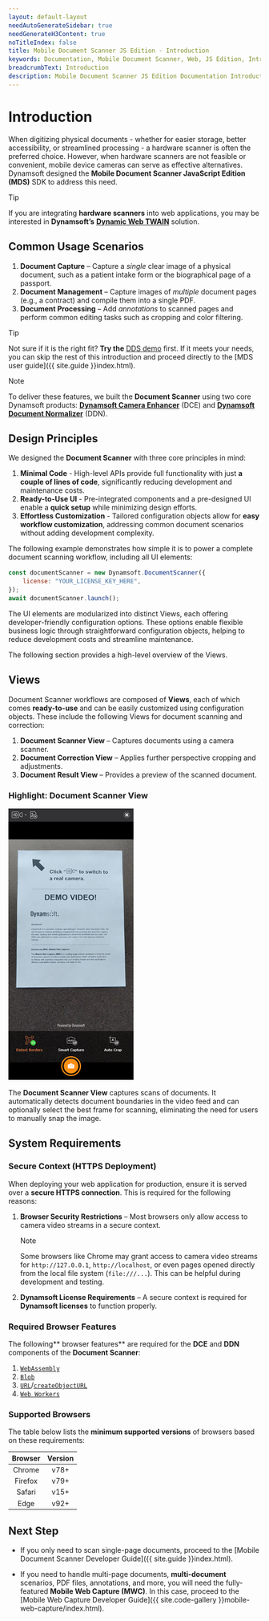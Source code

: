 ```yaml
---
layout: default-layout
needAutoGenerateSidebar: true
needGenerateH3Content: true
noTitleIndex: false
title: Mobile Document Scanner JS Edition - Introduction
keywords: Documentation, Mobile Document Scanner, Web, JS Edition, Introduction
breadcrumbText: Introduction
description: Mobile Document Scanner JS Edition Documentation Introduction
---
```


# Introduction

When digitizing physical documents - whether for easier storage, better accessibility, or streamlined processing - a hardware scanner is often the preferred choice. However, when hardware scanners are not feasible or convenient, mobile device cameras can serve as effective alternatives. Dynamsoft designed the **Mobile Document Scanner JavaScript Edition (MDS)** SDK to address this need.

> [!TIP]
> If you are integrating **hardware scanners** into web applications, you may be interested in **Dynamsoft’s** [**Dynamic Web TWAIN**](https://www.dynamsoft.com/web-twain/docs/introduction/index.html) solution.

## Common Usage Scenarios

1. **Document Capture** – Capture a *single* clear image of a physical document, such as a patient intake form or the biographical page of a passport.
2. **Document Management** – Capture images of *multiple* document pages (e.g., a contract) and compile them into a single PDF.
3. **Document Processing** – Add *annotations* to scanned pages and perform common editing tasks such as cropping and color filtering.

> [!TIP]
> Not sure if it is the right fit? **Try the** [DDS demo](https://demo.dynamsoft.com/document-scanner/) first. If it meets your needs, you can skip the rest of this introduction and proceed directly to the [MDS user guide]({{ site.guide }}index.html).

> [!NOTE]
> To deliver these features, we built the **Document Scanner** using two core Dynamsoft products: [**Dynamsoft Camera Enhancer**](https://www.dynamsoft.com/camera-enhancer/docs/web/programming/javascript/user-guide/index.html?lang=javascript) (DCE) and [**Dynamsoft Document Normalizer**](https://www.dynamsoft.com/document-normalizer/docs/web/programming/javascript/user-guide/index.html?lang=javascript) (DDN).

## Design Principles

We designed the **Document Scanner** with three core principles in mind:

1. **Minimal Code** - High-level APIs provide full functionality with just **a couple of lines of code**, significantly reducing development and maintenance costs.
2. **Ready-to-Use UI** - Pre-integrated components and a pre-designed UI enable a **quick setup** while minimizing design efforts.
3. **Effortless Customization** - Tailored configuration objects allow for **easy workflow customization**, addressing common document scenarios without adding development complexity.

The following example demonstrates how simple it is to power a complete document scanning workflow, including all UI elements:

```javascript
const documentScanner = new Dynamsoft.DocumentScanner({
    license: "YOUR_LICENSE_KEY_HERE",
});
await documentScanner.launch();
```
The UI elements are modularized into distinct Views, each offering developer-friendly configuration options. These options enable flexible business logic through straightforward configuration objects, helping to reduce development costs and streamline maintenance.

The following section provides a high-level overview of the Views.

## Views

Document Scanner workflows are composed of **Views**, each of which comes **ready-to-use** and can be easily customized using configuration objects. These include the following Views for document scanning and correction:

1. **Document Scanner View** – Captures documents using a camera scanner.
2. **Document Correction View** – Applies further perspective cropping and adjustments.
3. **Document Result View** – Provides a preview of the scanned document.

### Highlight: Document Scanner View

![Document Scanner View](/assets/imgs/document-scanner-view-demo.png)

The **Document Scanner View** captures scans of documents. It automatically detects document boundaries in the video feed and can optionally select the best frame for scanning, eliminating the need for users to manually snap the image.

## System Requirements

### Secure Context (HTTPS Deployment)

When deploying your web application for production, ensure it is served over a **secure HTTPS connection**. This is required for the following reasons:

1. **Browser Security Restrictions** – Most browsers only allow access to camera video streams in a secure context.
    > [!NOTE]
    > Some browsers like Chrome may grant access to camera video streams for `http://127.0.0.1`, `http://localhost`, or even pages opened directly from the local file system (`file:///...`). This can be helpful during development and testing.

2. **Dynamsoft License Requirements** – A secure context is required for **Dynamsoft licenses** to function properly.

### Required Browser Features

The following** browser features** are required for the **DCE** and **DDN** components of the **Document Scanner**:

1. [`WebAssembly`](https://caniuse.com/?search=WebAssembly)
2. [`Blob`](https://caniuse.com/?search=Blob)
3. [`URL`](https://caniuse.com/?search=URL)/[`createObjectURL`](https://caniuse.com/?search=createObjectURL)
4. [`Web Workers`](https://caniuse.com/?search=Worker)

### Supported Browsers

The table below lists the **minimum supported versions** of browsers based on these requirements:

| Browser | Version |
| :-----: | :-----: |
| Chrome  |  v78+   |
| Firefox |  v79+   |
| Safari  |  v15+   |
|  Edge   |  v92+   |

## Next Step

- If you only need to scan single-page documents, proceed to the [Mobile Document Scanner Developer Guide]({{ site.guide }}index.html).

- If you need to handle multi-page documents, **multi-document** scenarios, PDF files, annotations, and more, you will need the fully-featured **Mobile Web Capture (MWC)**. In this case, proceed to the [Mobile Web Capture Developer Guide]({{ site.code-gallery }}mobile-web-capture/index.html).
